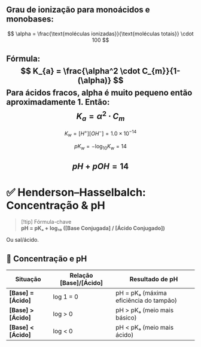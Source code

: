 ## Grau de ionização para monoácidos e monobases:

$$
\alpha = \frac{\text{moléculas ionizadas}}{\text{moléculas totais}} \cdot 100 
$$

Fórmula:
$$
K_{a} = \frac{\alpha^2 \cdot C_{m}}{1-(\alpha)}
$$
Para ácidos fracos, alpha é muito pequeno então aproximadamente 1. Então: 
$$
K_{a} = \alpha^2 \cdot C_{m}
$$
---


$$
K_w = [H^+][OH^-] = 1.0 \times 10^{-14}
$$

$$
pK_w = -\log_{10} K_w = 14
$$

$$
pH + pOH = 14
$$
---
# ✅ Henderson–Hasselbalch: Concentração & pH  

> [!tip] Fórmula-chave  
> **pH = pKₐ + log₁₀ ([Base Conjugada] / [Ácido Conjugado])**

Ou sal/ácido.


## 🧮 Concentração e pH  
| Situação | Relação [Base]/[Ácido] | Resultado de pH |
|----------|-----------------------|-----------------|
| **[Base] = [Ácido]** | log 1 = 0 | pH = pKₐ (máxima eficiência do tampão) |
| **[Base] > [Ácido]** | log > 0 | pH > pKₐ (meio mais básico) |
| **[Base] < [Ácido]** | log < 0 | pH < pKₐ (meio mais ácido) |


